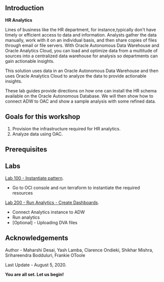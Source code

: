 ## Introduction

**HR Analytics**

Lines of business like the HR department, for instance,typically don't have timely or efficient access to data and information. Analysts gather the data manually, work with it on an individual basis, and then share copies of files through email or file servers. With Oracle Autonomous Data Warehouse and Oracle Analytics Cloud, you can load and optimize data from a multitude of sources into a centralized data warehouse for analysis so departments can gain actionable insights.

This solution uses data in an Oracle Autonomous Data Warehouse and then uses Oracle Analytics Cloud to analyze the data to provide actionable insights.

These lab guides provide directions on how one can install the HR schema available on the Oracle Autonomous Database. We will then show how to connect ADW to OAC and show a sample analysis with some refined data.

## Goals for this workshop
1. Provision the infrastructure required for HR analytics.
2. Analyze data using OAC.

## Prerequisites

## Labs
[Lab 100 - Instantiate pattern](InstantiatePattern.md).

- Go to OCI console and run terraform to instantiate the required resources 

[Lab 200 - Run Analytics - Create Dashboards](RunAnalytics.md).

- Connect Analytics instance to ADW
- Run analytics
- [Optional] - Uploading DVA files

## Acknowledgements

Author - Maharshi Desai, Yash Lamba, Clarence Ondieki, Shikhar Mishra, Srihareendra Bodduluri, Frankie OToole 

Last Update - August 5, 2020.

**You are all set. Let us begin!**